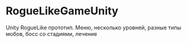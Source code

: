 # RogueLikeGameUnity
Unity RogueLike прототип. Меню, несколько уровней, разные типы мобов, босс со стадиями, лечение

